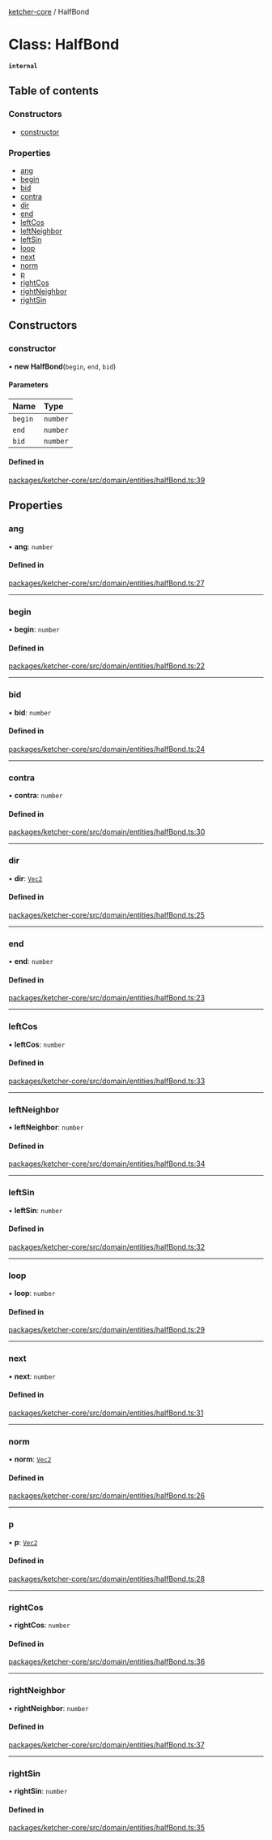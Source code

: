 [ketcher-core](../README.md) / HalfBond

# Class: HalfBond

**`internal`**

## Table of contents

### Constructors

- [constructor](HalfBond.md#constructor)

### Properties

- [ang](HalfBond.md#ang)
- [begin](HalfBond.md#begin)
- [bid](HalfBond.md#bid)
- [contra](HalfBond.md#contra)
- [dir](HalfBond.md#dir)
- [end](HalfBond.md#end)
- [leftCos](HalfBond.md#leftcos)
- [leftNeighbor](HalfBond.md#leftneighbor)
- [leftSin](HalfBond.md#leftsin)
- [loop](HalfBond.md#loop)
- [next](HalfBond.md#next)
- [norm](HalfBond.md#norm)
- [p](HalfBond.md#p)
- [rightCos](HalfBond.md#rightcos)
- [rightNeighbor](HalfBond.md#rightneighbor)
- [rightSin](HalfBond.md#rightsin)

## Constructors

### constructor

• **new HalfBond**(`begin`, `end`, `bid`)

#### Parameters

| Name | Type |
| :------ | :------ |
| `begin` | `number` |
| `end` | `number` |
| `bid` | `number` |

#### Defined in

[packages/ketcher-core/src/domain/entities/halfBond.ts:39](https://github.com/epam/ketcher/blob/bf065756/packages/ketcher-core/src/domain/entities/halfBond.ts#L39)

## Properties

### ang

• **ang**: `number`

#### Defined in

[packages/ketcher-core/src/domain/entities/halfBond.ts:27](https://github.com/epam/ketcher/blob/bf065756/packages/ketcher-core/src/domain/entities/halfBond.ts#L27)

___

### begin

• **begin**: `number`

#### Defined in

[packages/ketcher-core/src/domain/entities/halfBond.ts:22](https://github.com/epam/ketcher/blob/bf065756/packages/ketcher-core/src/domain/entities/halfBond.ts#L22)

___

### bid

• **bid**: `number`

#### Defined in

[packages/ketcher-core/src/domain/entities/halfBond.ts:24](https://github.com/epam/ketcher/blob/bf065756/packages/ketcher-core/src/domain/entities/halfBond.ts#L24)

___

### contra

• **contra**: `number`

#### Defined in

[packages/ketcher-core/src/domain/entities/halfBond.ts:30](https://github.com/epam/ketcher/blob/bf065756/packages/ketcher-core/src/domain/entities/halfBond.ts#L30)

___

### dir

• **dir**: [`Vec2`](Vec2.md)

#### Defined in

[packages/ketcher-core/src/domain/entities/halfBond.ts:25](https://github.com/epam/ketcher/blob/bf065756/packages/ketcher-core/src/domain/entities/halfBond.ts#L25)

___

### end

• **end**: `number`

#### Defined in

[packages/ketcher-core/src/domain/entities/halfBond.ts:23](https://github.com/epam/ketcher/blob/bf065756/packages/ketcher-core/src/domain/entities/halfBond.ts#L23)

___

### leftCos

• **leftCos**: `number`

#### Defined in

[packages/ketcher-core/src/domain/entities/halfBond.ts:33](https://github.com/epam/ketcher/blob/bf065756/packages/ketcher-core/src/domain/entities/halfBond.ts#L33)

___

### leftNeighbor

• **leftNeighbor**: `number`

#### Defined in

[packages/ketcher-core/src/domain/entities/halfBond.ts:34](https://github.com/epam/ketcher/blob/bf065756/packages/ketcher-core/src/domain/entities/halfBond.ts#L34)

___

### leftSin

• **leftSin**: `number`

#### Defined in

[packages/ketcher-core/src/domain/entities/halfBond.ts:32](https://github.com/epam/ketcher/blob/bf065756/packages/ketcher-core/src/domain/entities/halfBond.ts#L32)

___

### loop

• **loop**: `number`

#### Defined in

[packages/ketcher-core/src/domain/entities/halfBond.ts:29](https://github.com/epam/ketcher/blob/bf065756/packages/ketcher-core/src/domain/entities/halfBond.ts#L29)

___

### next

• **next**: `number`

#### Defined in

[packages/ketcher-core/src/domain/entities/halfBond.ts:31](https://github.com/epam/ketcher/blob/bf065756/packages/ketcher-core/src/domain/entities/halfBond.ts#L31)

___

### norm

• **norm**: [`Vec2`](Vec2.md)

#### Defined in

[packages/ketcher-core/src/domain/entities/halfBond.ts:26](https://github.com/epam/ketcher/blob/bf065756/packages/ketcher-core/src/domain/entities/halfBond.ts#L26)

___

### p

• **p**: [`Vec2`](Vec2.md)

#### Defined in

[packages/ketcher-core/src/domain/entities/halfBond.ts:28](https://github.com/epam/ketcher/blob/bf065756/packages/ketcher-core/src/domain/entities/halfBond.ts#L28)

___

### rightCos

• **rightCos**: `number`

#### Defined in

[packages/ketcher-core/src/domain/entities/halfBond.ts:36](https://github.com/epam/ketcher/blob/bf065756/packages/ketcher-core/src/domain/entities/halfBond.ts#L36)

___

### rightNeighbor

• **rightNeighbor**: `number`

#### Defined in

[packages/ketcher-core/src/domain/entities/halfBond.ts:37](https://github.com/epam/ketcher/blob/bf065756/packages/ketcher-core/src/domain/entities/halfBond.ts#L37)

___

### rightSin

• **rightSin**: `number`

#### Defined in

[packages/ketcher-core/src/domain/entities/halfBond.ts:35](https://github.com/epam/ketcher/blob/bf065756/packages/ketcher-core/src/domain/entities/halfBond.ts#L35)
